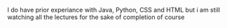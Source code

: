 I do have prior experiance with Java, Python, CSS and HTML but i am still watching all the lectures for the sake of completion of course



